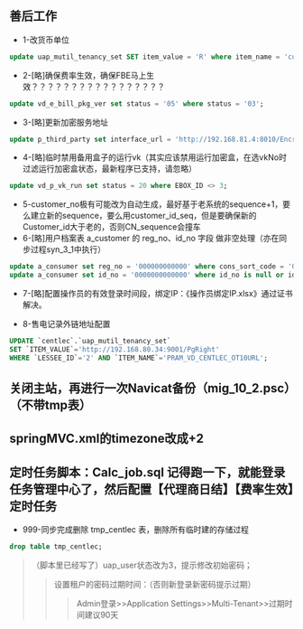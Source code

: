 ## 善后工作

* 1-改货币单位
```sql
update uap_mutil_tenancy_set SET item_value = 'R' where item_name = 'currencyUnit';
```
* 2-[略]确保费率生效，确保FBE马上生效？？？？？？？？？？？？？？？？？
```sql
update vd_e_bill_pkg_ver set status = '05' where status = '03';
```
* 3-[略]更新加密服务地址
```sql
update p_third_party set interface_url = 'http://192.168.81.4:8010/EncrptionService/rest/sts' where business_type = '0402';
```
* 4-[略]临时禁用备用盒子的运行vk（其实应该禁用运行加密盒，在选vkNo时过滤运行加密盒状态，最新程序已支持，请忽略）
```sql
update vd_p_vk_run set status = 20 where EBOX_ID <> 3;
```
* 5-customer_no极有可能改为自动生成，最好基于老系统的sequence+1，要么建立新的sequence，要么用customer_id_seq，但是要确保新的Customer_id大于老的，否则CN_sequence会撞车
* 6-[略]用户档案表 a_customer 的 reg_no、id_no 字段 做非空处理（亦在同步过程syn_3_1中执行）
```sql
update a_consumer set reg_no = '000000000000' where cons_sort_code = '02' and (reg_no is null or reg_no = ''); -- 工商业用户，注册号不能为空
update a_consumer set id_no = '0000000000000' where id_no is null or id_no = ''; -- 所有用户，身份证号不能为空，必须数字13位
```
* 7-[略]配置操作员的有效登录时间段，绑定IP：《操作员绑定IP.xlsx》通过证书解决。

* 8-售电记录外链地址配置
```sql
UPDATE `centlec`.`uap_mutil_tenancy_set` 
SET `ITEM_VALUE`='http://192.168.80.34:9001/PgRight' 
WHERE `LESSEE_ID`='2' AND `ITEM_NAME`='PRAM_VD_CENTLEC_OT10URL';
```

## 关闭主站，再进行一次Navicat备份（mig_10_2.psc）（不带tmp表）
## springMVC.xml的timezone改成+2
## 定时任务脚本：Calc_job.sql 记得跑一下，就能登录任务管理中心了，然后配置【代理商日结】【费率生效】定时任务



* 999-同步完成删除 tmp_centlec 表，删除所有临时建的存储过程
```sql
drop table tmp_centlec;
```

> （脚本里已经写了）uap_user状态改为3，提示修改初始密码；
>> 设置租户的密码过期时间：（否则新登录新密码提示过期）
>>> Admin登录>>Application Settings>>Multi-Tenant>>过期时间建议90天

